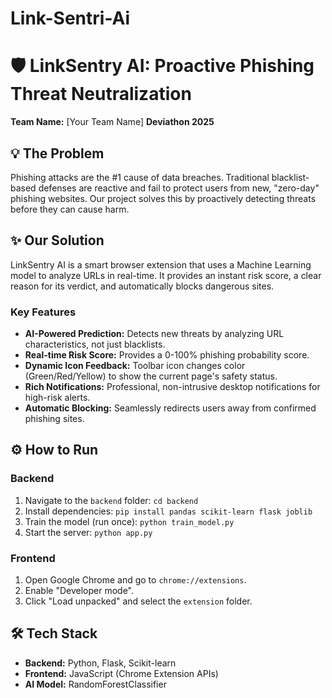 # Link-Sentri-Ai
# 🛡️ LinkSentry AI: Proactive Phishing Threat Neutralization

**Team Name:** [Your Team Name]
**Deviathon 2025**

## 💡 The Problem

Phishing attacks are the #1 cause of data breaches. Traditional blacklist-based defenses are reactive and fail to protect users from new, "zero-day" phishing websites. Our project solves this by proactively detecting threats before they can cause harm.

## ✨ Our Solution

LinkSentry AI is a smart browser extension that uses a Machine Learning model to analyze URLs in real-time. It provides an instant risk score, a clear reason for its verdict, and automatically blocks dangerous sites.

### Key Features
- **AI-Powered Prediction:** Detects new threats by analyzing URL characteristics, not just blacklists.
- **Real-time Risk Score:** Provides a 0-100% phishing probability score.
- **Dynamic Icon Feedback:** Toolbar icon changes color (Green/Red/Yellow) to show the current page's safety status.
- **Rich Notifications:** Professional, non-intrusive desktop notifications for high-risk alerts.
- **Automatic Blocking:** Seamlessly redirects users away from confirmed phishing sites.

## ⚙️ How to Run

### Backend
1. Navigate to the `backend` folder: `cd backend`
2. Install dependencies: `pip install pandas scikit-learn flask joblib`
3. Train the model (run once): `python train_model.py`
4. Start the server: `python app.py`

### Frontend
1. Open Google Chrome and go to `chrome://extensions`.
2. Enable "Developer mode".
3. Click "Load unpacked" and select the `extension` folder.

## 🛠️ Tech Stack
- **Backend:** Python, Flask, Scikit-learn
- **Frontend:** JavaScript (Chrome Extension APIs)
- **AI Model:** RandomForestClassifier
